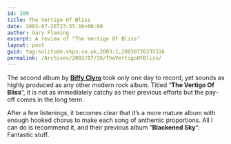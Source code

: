 ```yaml
---
id: 209
title: The Vertigo Of Bliss
date: 2003-07-26T23:55:16+00:00
author: Gary Fleming
excerpt: A review of "The Vertigo Of Bliss"
layout: post
guid: tag:solitude.vkps.co.uk,2003:1,20030726235516
permalink: /Archives/2003/07/26/TheVertigoOfBliss/
---
```

The second album by [**Biffy Clyro**](http://www.biffyclyro.com) took only one day to record, yet sounds as highly produced as any other modern rock album. Titled &#8220;**The Vertigo Of Bliss**&#8220;, it is not as immediately catchy as their previous efforts but the pay-off comes in the long term.

After a few listenings, it becomes clear that it&#8217;s a more mature album with enough hooked chorus to make each song of anthemic proportions. All I can do is recommend it, and their previous album &#8220;**Blackened Sky**&#8220;. Fantastic stuff.
